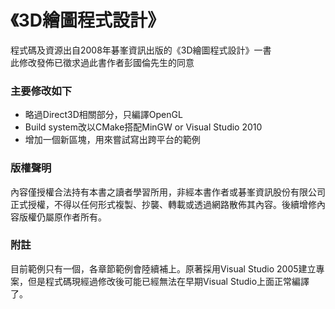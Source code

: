 # 《3D繪圖程式設計》
程式碼及資源出自2008年碁峯資訊出版的《3D繪圖程式設計》一書  
此修改發佈已徵求過此書作者彭國倫先生的同意  

### 主要修改如下
- 略過Direct3D相關部分，只編譯OpenGL
- Build system改以CMake搭配MinGW or Visual Studio 2010
- 增加一個新區塊，用來嘗試寫出跨平台的範例

### 版權聲明
內容僅授權合法持有本書之讀者學習所用，非經本書作者或碁峯資訊股份有限公司正式授權，不得以任何形式複製、抄襲、轉載或透過網路散佈其內容。後續增修內容版權仍屬原作者所有。

### 附註
目前範例只有一個，各章節範例會陸續補上。原著採用Visual Studio 2005建立專案，但是程式碼現經過修改後可能已經無法在早期Visual Studio上面正常編譯了。

